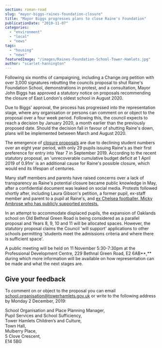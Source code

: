```yaml
---
section: roman-road
slug: "mayor-biggs-raines-foundation-closure"
title: "Mayor Biggs progresses plans to close Raine's Foundation"
publicationDate: "2019-11-07"
categories: 
  - "environment"
  - "local"
  - "news"
tags: 
  - "housing"
  - "news"
featuredImage: "/images/Raines-Foundation-School-Tower-Hamlets.jpg"
author: "scarlet-hannington"
---
```


Following six months of campaigning, including a Change.org petition with over 3,000 signatures rebutting the councils proposal to shut Raine's Foundation School, demonstrations in protest, and a consultation, Mayor John Biggs has approved a statutory notice on proposals recommending the closure of East London's oldest school in August 2020.

Due to Biggs' approval, the process has progressed into the representation stage, where any organisation or persons can comment on or object to the proposal over a four week period. Following this, the council expects to reach a decision by January 2020, a month earlier than the previously proposed date. Should the decision fall in favour of shutting Raine's down, plans will be implemented between March and August 2020.

The emergence of [closure proposals](https://romanroadlondon.com/raines-foundation-school-consultations/) are due to declining student numbers over an eight year period, with only 29 pupils issuing Raine's as their first preference for entry into Year 7 in September 2019. According to the recent statutory proposal, an 'unrecoverable cumulative budget deficit at 1 April 2019 of 0.91m' is an additional cause for Raine's possible closure, which would end its lifespan of centuries.

Many staff members and parents have raised concerns over a lack of transparency as Raine's potential closure became public knowledge in May, after a confidential document was leaked on social media. Protests followed shortly after, including Laura Gibson's petition, a former pupil, ex-staff member and parent to a pupil at Raine's, and [ex Chelsea footballer, Micky Ambrose who has publicly supported protests.](https://www.eastlondonadvertiser.co.uk/news/politics/campaign-petition-to-save-raine-s-foundation-school-1-6048384)

In an attempt to accommodate displaced pupils, the expansion of Oaklands school on Old Bethnal Green Road is being considered as a parallel proposal and Years 8, 9, 10 and 11 will be allocated spaces. However, the statutory proposal claims the Council 'will support' applications to other schools permitting 'students meet the admissions criteria and where there is sufficient space'.

A public meeting will be held on 11 November 5:30-7:30pm at the Professional Development Centre, 229 Bethnal Green Road, E2 6AB**,** during which more information will be available on how representation can be made and what the next stages are.

## **Give your feedback**

To comment on or object to the proposal you can email [school.organisation@towerhamlets.gov.uk](mailto:school.organisation@towerhamlets.gov.uk) or write to the following address by Monday 2 December, 2019:

School Organisation and Place Planning Manager,  
Pupil Services and School Sufficiency,  
Tower Hamlets Children’s and Culture,  
Town Hall,  
Mulberry Place,  
5 Clove Crescent,  
E14 5BG
